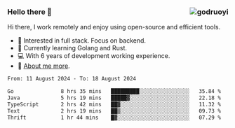 ### Hello there 👋 <img align="right" src="https://github-readme-stats.vercel.app/api?username=godruoyi&show_icons=true" alt="godruoyi" />

Hi there, I work remotely and enjoy using open-source and efficient tools.

- 🔭 Interested in full stack. Focus on backend.
- 🌱 Currently learning Golang and Rust.
- 💻 With 6 years of development working experience.
- 👒 [About me more](https://godruoyi.com/posts/about-godruoyi).



<!--START_SECTION:waka-->

```txt
From: 11 August 2024 - To: 18 August 2024

Go               8 hrs 35 mins   █████████░░░░░░░░░░░░░░░░   35.84 %
Java             5 hrs 19 mins   █████▓░░░░░░░░░░░░░░░░░░░   22.18 %
TypeScript       2 hrs 42 mins   ██▓░░░░░░░░░░░░░░░░░░░░░░   11.32 %
Text             2 hrs 19 mins   ██▒░░░░░░░░░░░░░░░░░░░░░░   09.73 %
Thrift           1 hr 44 mins    █▓░░░░░░░░░░░░░░░░░░░░░░░   07.29 %
```

<!--END_SECTION:waka-->
